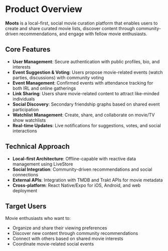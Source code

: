 # Product Overview

**Moots** is a local-first, social movie curation platform that enables users to create and share curated movie lists, discover content through community-driven recommendations, and engage with fellow movie enthusiasts.

## Core Features

- **User Management**: Secure authentication with public profiles, bio, and interests
- **Event Suggestion & Voting**: Users propose movie-related events (watch parties, discussions) with community voting
- **Event Management**: Confirmed events with attendance tracking for both IRL and online gatherings
- **Link Sharing**: Users share movie-related content to attract like-minded individuals
- **Social Discovery**: Secondary friendship graphs based on shared event participation
- **Watchlist Management**: Create, share, and collaborate on movie/TV show watchlists
- **Real-time Updates**: Live notifications for suggestions, votes, and social interactions

## Technical Approach

- **Local-first Architecture**: Offline-capable with reactive data management using LiveStore
- **Social Integration**: Community-driven recommendations and social connections
- **External APIs**: Integration with TMDB and Trakt APIs for movie metadata
- **Cross-platform**: React Native/Expo for iOS, Android, and web deployment

## Target Users

Movie enthusiasts who want to:
- Organize and share their viewing preferences
- Discover new content through community recommendations  
- Connect with others based on shared movie interests
- Coordinate movie-related social events